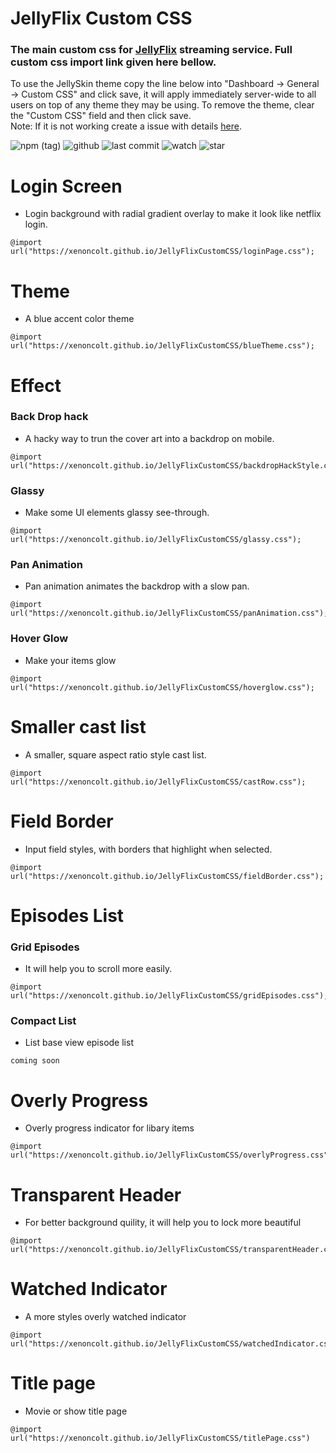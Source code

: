 # JellyFlix Custom CSS
### The main custom css for [JellyFlix](https://stream.jellyflix.ga) streaming service. Full custom css import link given here bellow. 

To use the JellySkin theme copy the line below into "Dashboard -> General -> Custom CSS" and click save, it will apply immediately server-wide to all users on top of any theme they may be using. To remove the theme, clear the "Custom CSS" field and then click save. <br> Note: If it is not working create a issue with details [here](https://github.com/xenoncolt/JellyFlixCustomCSS/issues).

![npm (tag)](https://img.shields.io/github/package-json/v/xenoncolt/JellyFlixCustomCSS?color=darkblue&style=plastic) ![github](https://img.shields.io/github/license/xenoncolt/JellyFlixCustomcss?style=plastic) ![last commit](https://img.shields.io/github/last-commit/xenoncolt/JellyFlixCustomCSS?style=plastic) ![watch](https://img.shields.io/github/watchers/xenoncolt/jellyflixcustomcss?style=plastic) ![star](https://img.shields.io/github/stars/xenoncolt/jellyflixcustomcss?style=social)


# Login Screen 
- Login background with radial gradient overlay to make it look like netflix login.
```
@import url("https://xenoncolt.github.io/JellyFlixCustomCSS/loginPage.css");
```

# Theme
- A blue accent color theme 
```
@import url("https://xenoncolt.github.io/JellyFlixCustomCSS/blueTheme.css");
```

# Effect
### Back Drop hack
- A hacky way to trun the cover art into a backdrop on mobile.
```
@import url("https://xenoncolt.github.io/JellyFlixCustomCSS/backdropHackStyle.css");
```

### Glassy
- Make some UI elements glassy see-through.
```
@import url("https://xenoncolt.github.io/JellyFlixCustomCSS/glassy.css");
```

### Pan Animation
- Pan animation animates the backdrop with a slow pan.
```
@import url("https://xenoncolt.github.io/JellyFlixCustomCSS/panAnimation.css");
```

### Hover Glow
- Make your items glow
```
@import url("https://xenoncolt.github.io/JellyFlixCustomCSS/hoverglow.css");
```

# Smaller cast list
- A smaller, square aspect ratio style cast list.
```
@import url("https://xenoncolt.github.io/JellyFlixCustomCSS/castRow.css");
```

# Field Border
- Input field styles, with borders that highlight when selected.
```
@import url("https://xenoncolt.github.io/JellyFlixCustomCSS/fieldBorder.css");
```

# Episodes List
### Grid Episodes
- It will help you to scroll more easily.
```
@import url("https://xenoncolt.github.io/JellyFlixCustomCSS/gridEpisodes.css");
```

### Compact List
- List base view episode list
```
coming soon
```

# Overly Progress
- Overly progress indicator for libary items
```
@import url("https://xenoncolt.github.io/JellyFlixCustomCSS/overlyProgress.css");
```

# Transparent Header
- For better background quility, it will help you to lock more beautiful
```
@import url("https://xenoncolt.github.io/JellyFlixCustomCSS/transparentHeader.css");
```

# Watched Indicator
- A more styles overly watched indicator
```
@import url("https://xenoncolt.github.io/JellyFlixCustomCSS/watchedIndicator.css");
```

# Title page
- Movie or show title page 
```
@import url("https://xenoncolt.github.io/JellyFlixCustomCSS/titlePage.css")
```